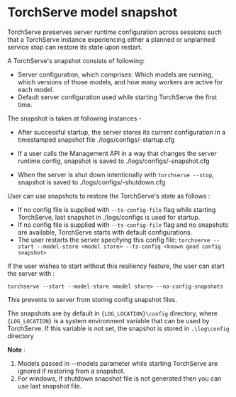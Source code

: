 # TorchServe model snapshot

TorchServe preserves server runtime configuration across sessions such that a TorchServe instance experiencing either a planned or unplanned service stop can restore its state upon restart.
 
A TorchServe's snapshot consists of following:

 - Server configuration, which comprises: Which models are running, which versions of those models, and how many workers are active for each model.
 - Default server configuration used while starting TorchServe the first time.
 
The snapshot is taken at following instances -

 - After successful startup, the server stores its current configuration in a timestamped snapshot file ./logs/configs/<yyyyMMddHHmmssSSS>-startup.cfg

 - If a user calls the Management API in a way that changes the server runtime config, snapshot is saved to ./logs/configs/<yyyyMMddHHmmssSSS>-snapshot.cfg

 - When the server is shut down intentionally with `torchserve --stop`, snapshot is saved to ./logs/configs/<yyyyMMddHHmmssSSS>-shutdown.cfg

User can use snapshots to restore the TorchServe's state as follows :

 - If no config file is supplied with `--ts-config-file` flag while starting TorchServe, last snapshot in ./logs/configs is used for startup.
 - If no config file is supplied with `--ts-config-file` flag and no snapshots are available, TorchServe starts with default configurations.
 - The user restarts the server specifying this config file: `torchserve --start --model-store <model store> --ts-config <known good config snapshot>`
 

If the user wishes to start without this resiliency feature, the user can start the server with :

`torchserve --start --model-store <model store> --no-config-snapshots`

This prevents to server from storing config snapshot files.

The snapshots are by default in `{LOG_LOCATION}\config` directory, where `{LOG_LOCATION}` is a system environment variable that can be used by TorchServe. If this variable is not set, the snapshot is stored in  `.\log\config` directory 

**Note** : 
1. Models passed in --models parameter while starting TorchServe are ignored if restoring from a snapshot.
2. For windows, if shutdown snapshot file is not generated then you can use last snapshot file.
